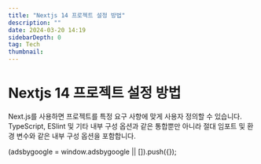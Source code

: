 ```yaml
---
title: "Nextjs 14 프로젝트 설정 방법"
description: ""
date: 2024-03-20 14:19
sidebarDepth: 0
tag: Tech
thumbnail:
---
```


# Nextjs 14 프로젝트 설정 방법

Next.js를 사용하면 프로젝트를 특정 요구 사항에 맞게 사용자 정의할 수 있습니다. TypeScript, ESlint 및 기타 내부 구성 옵션과 같은 통합뿐만 아니라 절대 임포트 및 환경 변수와 같은 내부 구성 옵션을 포함합니다.

<!-- ui-log 수평형 -->

<ins class="adsbygoogle"
      style="display:block"
      data-ad-client="ca-pub-4877378276818686"
      data-ad-slot="9743150776"
      data-ad-format="auto"
      data-full-width-responsive="true"></ins>
<component is="script">
(adsbygoogle = window.adsbygoogle || []).push({});
</component>
